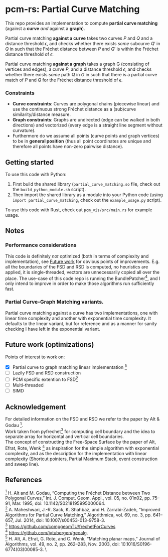 # pcm-rs: Partial Curve Matching 
This repo provides an implementation to compute **partial curve matching** (against a **curve** _and_ against a **graph**). 

Partial curve matching **against a curve** takes two curves $P$ and $Q$ and a distance threshold $\epsilon$, and checks whether there exists _some_ subcurve $Q'$ in $Q$ in such that the Fréchet distance between $P$ and $Q'$ is within the Fréchet distance threshold of $\epsilon$.

Partial curve matching **against a graph** takes a graph G (consisting of vertices and edges), a curve $P$, and a distance threshold $\epsilon$, and checks whether there exists _some_ path $Q$ in $G$ in such that there is a partial curve match of $P$ and $Q$ for the Fréchet distance threshold of $\epsilon$.
 
### Constraints
* **Curve constraints**: Curves are polygonal chains (piecewise linear) and use the continuous strong Fréchet distance as a (sub)curve similarity/distance measure.
* **Graph constraints**: Graphs are undirected (edge can be walked in both directions) and vectorized (every edge is a straight line segment without curvature).
* Furthermore do we assume all points (curve points and graph vertices) to be in **general position** (thus all point coordinates are unique and therefore all points have non-zero pairwise distance).

## Getting started
To use this code with Python:
1. First build the shared library (`partial_curve_matching.so` file, check out the `build_python_module.sh` script).
2. Then import the shared library as a module into your Python code (using `import partial_curve_matching`, check out the `example_usage.py` script).

To use this code with Rust, check out `pcm_vis/src/main.rs` for example usage.

## Notes

### Performance considerations
This code is definitely _not_ optimized (both in terms of complexity and implementation), see [Future work](#future-work-optimizations) for obvious points of improvements.
E.g. all the boundaries of the FSD and RSD is computed, no heuristics are applied, it is single-threaded, vectors are unnecessarily copied all over the place.
The use-case of this code repo is running the BundlePatcher<a href="#bundlepatcher" id="bundlepatcherref"><sup>4</sup></a>, and I only intend to improve in order to make those algorithms run sufficiently fast.


### Partial Curve-Graph Matching variants.
Partial curve matching against a curve has two implementations, one with linear time complexity and another with exponential time complexity. It defaults to the linear variant, but for reference and as a manner for sanity checking I have left in the exponential variant.

## Future work (optimizations)
Points of interest to work on:
* [x] Partial curve to graph matching linear implementation <a href="#altefrat" id="altefratref"><sup>5</sup></a>
* [ ] Lazily FSD and RSD construction
* [ ] PCM specific extention to FSD<a href="#maheshwari" id="maheshwariref"><sup>2</sup></a>
* [ ] Multi-threaded
* [ ] SIMD

## Acknowledgement
For detailed information on the FSD and RSD we refer to the paper by Alt & Godau <a href="#altgodau" id="altgodauref"><sup>1</sup></a>. \
Work taken from pyfrechet<a href="#pyfrechet" id="pyfrechetref"><sup>3</sup></a> for computing cell boundary and the idea to separate array for horizontal and vertical cell boundaries. \
The concept of constructing the Free-Space Surface by the paper of Alt, Efrat, Rote, Wenk <a href="#altefrat" id="altefratref"><sup>4</sup></a> as inspiration for the simple algorithm with exponential complexity, and as the description for the implementation with linear complexity (Shortcut pointers, Partial Maximum Stack, event construction and sweep line).

## References
<a id="altgodau" href="#altgodauref"><sup>1</sup></a> H. Alt and M. Godau, “Computing the Fréchet Distance between Two Polygonal Curves,” Int. J. Comput. Geom. Appl., vol. 05, no. 01n02, pp. 75–91, Mar. 1995, doi: 10.1142/S0218195995000064.\
<a id="maheshwari" href="#maheshwariref"><sup>2</sup></a> A. Maheshwari, J.-R. Sack, K. Shahbaz, and H. Zarrabi-Zadeh, “Improved Algorithms for Partial Curve Matching,” Algorithmica, vol. 69, no. 3, pp. 641–657, Jul. 2014, doi: 10.1007/s00453-013-9758-3.\
<a id="pyfrechet" href="#pyfrechetref"><sup>3</sup></a> https://github.com/compgeomTU/frechetForCurves \
<a id="bundlepatcher" href="#bundlepatcher"><sup>4</sup></a> https://github.com/jvtubergen/geoalg.  \
<a id="altefrat" href="#altefrat"><sup>5</sup></a> H. Alt, A. Efrat, G. Rote, and C. Wenk, “Matching planar maps,” Journal of Algorithms, vol. 49, no. 2, pp. 262–283, Nov. 2003, doi: 10.1016/S0196-6774(03)00085-3. \
